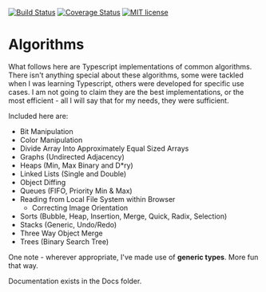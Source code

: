 [![Build Status](https://travis-ci.com/mheuss/typescript-algorithms.svg?branch=master)](https://travis-ci.com/mheuss/typescript-algorithms.svg?branch=master)
[![Coverage Status](https://coveralls.io/repos/github/mheuss/typescript-algorithms/badge.svg?branch=master)](https://coveralls.io/github/mheuss/typescript-algorithms?branch=master)
[![MIT license](http://img.shields.io/badge/license-MIT-brightgreen.svg)](http://opensource.org/licenses/MIT)

# Algorithms

What follows here are Typescript implementations of common algorithms. There isn't anything special about
these algorithms, some were tackled when I was learning Typescript, others were developed for specific use cases. I am
not going to claim they are the best implementations, or the most efficient - all I will say that for my needs, they
were sufficient.

Included here are:

  - Bit Manipulation
  - Color Manipulation
  - Divide Array Into Approximately Equal Sized Arrays
  - Graphs (Undirected Adjacency)
  - Heaps (Min, Max Binary and D*ry)
  - Linked Lists (Single and Double)
  - Object Diffing 
  - Queues (FIFO, Priority Min & Max)
  - Reading from Local File System within Browser
    - Correcting Image Orientation
  - Sorts (Bubble, Heap, Insertion, Merge, Quick, Radix, Selection)
  - Stacks (Generic, Undo/Redo)
  - Three Way Object Merge
  - Trees (Binary Search Tree)



One note - wherever appropriate, I've made use of **generic types**. More fun that way.

Documentation exists in the Docs folder. 
